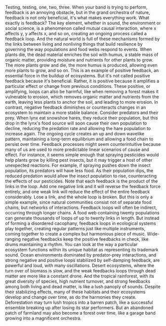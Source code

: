 
Testing, testing, one, two, three.
When your band is trying to perform,
feedback is an annoying obstacle,
but in the grand orchestra of nature,
feedback is not only beneficial,
it&#39;s what makes everything work.
What exactly is feedback?
The key element, whether in sound,
the environment or social science,
is a phenomenon called
mutual causal interaction,
where x affects y, y affects x, and so on,
creating an ongoing process called 
a feedback loop.
And the natural world is full 
of these mechanisms
formed by the links between living 
and nonliving things
that build resilience by governing 
the way populations
and food webs respond to events.
When plants die, the dead material
enriches the soil with humus,
a stable mass of organic matter,
providing moisture and nutrients
for other plants to grow.
The more plants grow and die,
the more humus is produced,
allowing even more plants to grow,
and so on.
This is an example of positive feedback,
an essential force
in the buildup of ecosystems.
But it&#39;s not called positive feedback
because it&#39;s beneficial.
Rather, it is positive because it amplifies
a particular effect or change
from previous conditions.
These positive, or amplifying, loops
can also be harmful,
like when removing a forest 
makes it vulnerable to erosion,
which removes organic matter
and nutrients from the earth,
leaving less plants to anchor the soil,
and leading to more erosion.
In contrast, negative feedback diminishes
or counteracts changes in an ecosystem
to maintain a more stable balance.
Consider predators and their prey.
When lynx eat snowshoe hares,
they reduce their population,
but this drop in the lynx&#39;s food source will
soon cause their own population to decline,
reducing the predation rate and allowing 
the hare population to increase again.
The ongoing cycle creates an up and down
wavelike pattern,
maintaining a long-term equilibrium and
allowing a food chain to persist over time.
Feedback processes might seem
counterintuitive because many of us
are used to more predictable linear
scenarios of cause and effect.
For instance, it seems simple enough that
spraying pesticides would help plants grow
by killing pest insects,
but it may trigger a host of other
unexpected reactions.
For example, if spraying pushes down
the insect population,
its predators will have less food.
As their population dips,
the reduced predation would allow the
insect population to rise,
counteracting the effects of 
our pesticides.
Note that each feedback is
the product of the links in the loop.
Add one negative link and it will
reverse the feedback force entirely,
and one weak link will reduce the
effect of the entire feedback considerably.
Lose a link, and the whole loop is broken.
But this is only a simple example,
since natural communities consist not 
of separate food chains,
but networks of interactions.
Feedback loops will often be indirect,
occurring through longer chains.
A food web containing twenty populations
can generate thousands of loops
of up to twenty links in length.
But instead of forming a disordered 
cacophany,
feedback loops in ecological systems
play together,
creating regular patterns
just like multiple instruments,
coming together to create a complex
but harmonious piece of music.
Wide-ranging negative feedbacks
keep the positive feedbacks in check,
like drums maintaining a rhythm.
You can look at the way a particular
ecosystem functions within its unique habitat
as representing its trademark sound.
Ocean environments dominated 
by predator-prey interactions,
and strong negative and positive loops
stabilized by self-damping feedback,
are powerful and loud,
with many oscillations.
Desert ecosystems, where the 
turn over of biomass is slow,
and the weak feedbacks loops through dead
matter are more like a constant drone.
And the tropical rainforest,
with its great diversity of species,
high nutrient turnover, and strong feedbacks
among both living and dead matter,
is like a lush panoply of sounds.
Despite their stabilizing effects,
many of these habitats and their 
ecosystems develop and change over time,
as do the harmonies they create.
Deforestation may turn lush tropics
into a barren patch,
like a successful ensemble breaking up
after losing its star performers.
But an abandoned patch of farmland
may also become a forest over time,
like a garage band growing into
a magnificent orchestra.
